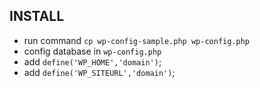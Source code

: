## INSTALL

- run command `cp wp-config-sample.php wp-config.php`
- config database in `wp-config.php`
- add `define('WP_HOME','domain')`;
- add `define('WP_SITEURL','domain')`;


